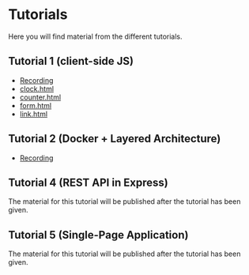 # Tutorials
Here you will find material from the different tutorials.

## Tutorial 1 (client-side JS)
* [Recording](https://ju.instructure.com/courses/3372/pages/tutorial-recordings)
* <a href="./static-files/tutorial-01/clock.html">clock.html</a>
* <a href="./static-files/tutorial-01/counter.html">counter.html</a>
* <a href="./static-files/tutorial-01/form.html">form.html</a>
* <a href="./static-files/tutorial-01/link.html">link.html</a>

## Tutorial 2 (Docker + Layered Architecture)
* [Recording](https://ju.instructure.com/courses/3372/pages/tutorial-recordings)

## Tutorial 4 (REST API in Express)
The material for this tutorial will be published after the tutorial has been given.

## Tutorial 5 (Single-Page Application)
The material for this tutorial will be published after the tutorial has been given.